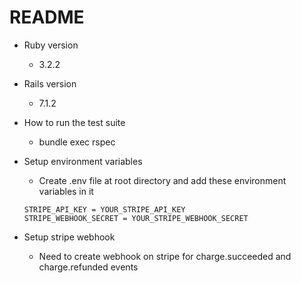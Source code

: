# README

* Ruby version
  - 3.2.2

* Rails version
  - 7.1.2

* How to run the test suite
  - bundle exec rspec

* Setup environment variables
  - Create .env file at root directory and add these environment variables in it
  ```
  STRIPE_API_KEY = YOUR_STRIPE_API_KEY
  STRIPE_WEBHOOK_SECRET = YOUR_STRIPE_WEBHOOK_SECRET
  ```

* Setup stripe webhook
  - Need to create webhook on stripe for charge.succeeded and charge.refunded events
